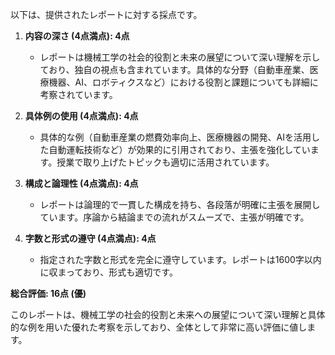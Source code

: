 以下は、提供されたレポートに対する採点です。

1. **内容の深さ (4点満点): 4点**
   - レポートは機械工学の社会的役割と未来の展望について深い理解を示しており、独自の視点も含まれています。具体的な分野（自動車産業、医療機器、AI、ロボティクスなど）における役割と課題についても詳細に考察されています。

2. **具体例の使用 (4点満点): 4点**
   - 具体的な例（自動車産業の燃費効率向上、医療機器の開発、AIを活用した自動運転技術など）が効果的に引用されており、主張を強化しています。授業で取り上げたトピックも適切に活用されています。

3. **構成と論理性 (4点満点): 4点**
   - レポートは論理的で一貫した構成を持ち、各段落が明確に主張を展開しています。序論から結論までの流れがスムーズで、主張が明確です。

4. **字数と形式の遵守 (4点満点): 4点**
   - 指定された字数と形式を完全に遵守しています。レポートは1600字以内に収まっており、形式も適切です。

**総合評価: 16点 (優)**

このレポートは、機械工学の社会的役割と未来への展望について深い理解と具体的な例を用いた優れた考察を示しており、全体として非常に高い評価に値します。
